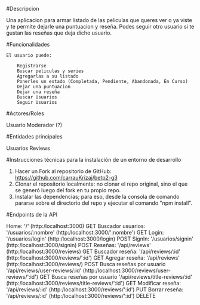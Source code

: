 #Descripcion

Una aplicacion para armar listado de las peliculas que queres ver o ya viste y te permite dejarle una puntuacion y reseña. Podes seguir otro usuario si te gustan las reseñas
que deja dicho usuario.

#Funcionalidades

    El usuario puede:

        Registrarse
        Buscar peliculas y series
        Agregarlas a su listado
        Ponerles un estado (Completada, Pendiente, Abandonada, En Curso)
        Dejar una puntuacion
        Dejar una reseña
        Buscar Usuarios
        Seguir Usuarios

#Actores/Roles

Usuario
Moderador (?)

#Entidades principales

Usuarios
Reviews

#Instrucciones técnicas para la instalación de un entorno de desarrollo

1. Hacer un Fork al repositorio de GitHub: https://github.com/carrauKrizaj/betp2-g3
2. Clonar el repositorio localmente: no clonar el repo original, sino el que se generó luego del fork en tu propio repo.
3. Instalar las dependencias; para eso, desde la consola de comando pararse sobre el directorio del repo y ejecutar el comando "npm install".

#Endpoints de la API

Home:                        '/'                                (http:/localhost:3000)                                  GET
Buscador usuarios:           '/usuarios/:nombre'                (http:/localhost:3000/':nombre')                        GET
Login:                       '/usuarios/login'                  (http:/localhost:3000/login)                            POST
SignIn:                      '/usuarios/signin'                 (http:/localhost:3000/signin)                           POST
Reseñas:                     '/api/reviews'                     (http:/localhost:3000/reviews)                          GET
Buscador reseña:             '/api/reviews/:id'                 (http:/localhost:3000/reviews/':id')                    GET
Agregar reseña:              '/api/reviews'                     (http:/localhost:3000/reviews/)                         POST
Busca reseñas por usuario    '/api/reviews/user-reviews/:id'    (http:/localhost:3000/reviews/user-reviews/':id')       GET
Busca reseñas por usuario    '/api/reviews/title-reviews/:id'   (http:/localhost:3000/reviews/title-reviews/':id')      GET
Modificar reseña:            '/api/reviews/:id'                 (http:/localhost:3000/reviews/':id')                    PUT
Borrar reseña:               '/api/reviews/:id'                 (http:/localhost:3000/reviews/':id')                    DELETE
